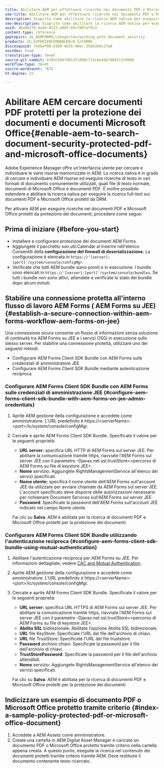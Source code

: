 ```yaml
---
title: Abilitare AEM per effettuare ricerche nei documenti PDF e Microsoft Office protetti per la protezione dei documenti
seo-title: Abilitare AEM per effettuare ricerche nei documenti PDF e Microsoft Office protetti per la protezione dei documenti
description: Scoprite come abilitare la ricerca AEM nativa per eseguire la ricerca full-text sui documenti PDF protetti da DRM.
seo-description: Scoprite come abilitare la ricerca AEM nativa per eseguire la ricerca full-text sui documenti PDF protetti da DRM.
uuid: dba882f8-bad4-4122-a0df-03cf087afb23
content-type: reference
geptopics: SG_AEMFORMS/categories/working_with_document_security
products: SG_EXPERIENCEMANAGER/6.5/FORMS
discoiquuid: 7eebef08-83b9-4b56-90ec-35ab3b0c27e8
noindex: true
translation-type: tm+mt
source-git-commit: b703c59d7d913fc890c713c6e49e7d89211fd998
workflow-type: tm+mt
source-wordcount: '671'
ht-degree: 1%

---
```



# Abilitare AEM cercare documenti PDF protetti per la protezione dei documenti e documenti Microsoft Office{#enable-aem-to-search-document-security-protected-pdf-and-microsoft-office-documents}

Adobe Experience Manager offre un’interfaccia utente per cercare e individuare le varie risorse memorizzate in AEM. La ricerca nativa è in grado di cercare e individuare AEM risorse ed eseguire ricerche di testo in vari formati di documento comunemente utilizzati, quali file di testo normale, documenti di Microsoft Office e documenti PDF. È inoltre possibile estendere e abilitare la ricerca nativa per eseguire la ricerca full-text sui documenti PDF e Microsoft Office protetti da DRM.

Per attivare AEM per eseguire ricerche nei documenti PDF e Microsoft Office protetti da protezione dei documenti, procedere come segue:

## Prima di iniziare {#before-you-start}

* Installare e configurare  protezione dei documenti AEM Forms.
* Aggiungete il pacchetto sun.util.Calendar al inserire nell&#39;elenco Consentiti  della **configurazione del firewall di deserializzazione.** La configurazione è elencata in  `https://'[server]:[port]'/system/console/configMgr`.
* Verificate che tutti AEM bundle siano pronti e in esecuzione. I bundle sono elencati in `https://'[server]:[port]'/system/console/bundles`. Se tutti i bundle non sono attivi, attendete e verificate lo stato dei bundle dopo alcuni minuti.

## Stabilire una connessione protetta all&#39;interno  flusso di lavoro AEM Forms ( AEM Forms su JEE) {#establish-a-secure-connection-within-aem-forms-workflow-aem-forms-on-jee}

Una connessione sicura consente un flusso di informazioni senza soluzione di continuità tra  AEM Forms su JEE e i servizi OSGi in esecuzione sullo stesso server. Per stabilire una connessione protetta, utilizzare uno dei seguenti metodi:

* Configurare  AEM Forms Client SDK Bundle con  AEM Forms sulle credenziali di amministratore JEE
* Configurare  AEM Forms Client SDK Bundle mediante autenticazione reciproca

### Configurare  AEM Forms Client SDK Bundle con  AEM Forms sulle credenziali di amministrazione JEE {#configure-aem-forms-client-sdk-bundle-with-aem-forms-on-jee-admin-credentials}

1. Aprite AEM gestione della configurazione e accedete come amministratore. L’URL predefinito è https://&lt;serverName>:&lt;port>/lc/system/console/configMgr.
1. Cercate e aprite  AEM Forms Client SDK Bundle. Specificate il valore per le seguenti proprietà:

   * **URL server:** specifica URL HTTP di  AEM Forms sul server JEE. Per abilitare la comunicazione tramite https, riavviate l&#39;AEM Forms  sul server JEE con il parametro -Djavax.net.ssl.trustStore=&lt;percorso di  AEM Forms su file di keystore JEE>.
   * **Nome** servizio: Aggiungete RightsManagementService all&#39;elenco dei servizi specificati.
   * **Nome utente:** specifica il nome utente dell&#39;AEM Forms  sull&#39;account JEE da utilizzare per avviare chiamate da  AEM Forms sul server JEE. L&#39;account specificato deve disporre delle autorizzazioni necessarie per richiamare Document Services sull&#39;AEM Forms  sul server JEE.
   * **Password**: Specificate la password dell&#39;AEM Forms  sull&#39;account JEE indicato nel campo Nome utente.

   Fai clic su **Salva**. AEM è abilitata per la ricerca di documenti PDF e Microsoft Office protetti per la protezione dei documenti.

### Configurare  AEM Forms Client SDK Bundle utilizzando l&#39;autenticazione reciproca {#configure-aem-forms-client-sdk-bundle-using-mutual-authentication}

1. Abilitare l&#39;autenticazione reciproca per  AEM Forms su JEE. Per informazioni dettagliate, vedere [CAC and Mutual Authentication](https://helpx.adobe.com/livecycle/kb/cac-mutual-authentication.html).
1. Aprite AEM gestione della configurazione e accedete come amministratore. L’URL predefinito è https://&lt;serverName>:&lt;port>/lc/system/console/configMgr.
1. Cercate e aprite  AEM Forms Client SDK Bundle. Specificate il valore per le seguenti proprietà:

   * **URL server:** specifica URL HTTPS di  AEM Forms sul server JEE. Per abilitare la comunicazione tramite https, riavviate l&#39;AEM Forms  sul server JEE con il parametro -Djavax.net.ssl.trustStore=&lt;percorso di  AEM Forms su file di keystore JEE>.
   * **Abilita SSL** bidirezionale: Abilitate l’opzione Abilita SSL bidirezionale.
   * **URL** file KeyStore: Specificate l&#39;URL del file dell&#39;archivio di chiavi.
   * **URL** file TrustStore: Specificate l&#39;URL del file truststore.
   * **Password** archivio chiavi: Specificate la password per il file dell&#39;archivio di chiavi.
   * **TrustStorePassword**: Specificate la password per il file dell&#39;archivio attendibili.
   * **Nome** servizio: Aggiungete RightsManagementService all&#39;elenco dei servizi specificati.

   Fai clic su **Salva**. AEM è abilitata per la ricerca di documenti PDF e Microsoft Office protetti per la protezione dei documenti

## Indicizzare un esempio di documento PDF o Microsoft Office protetto tramite criterio {#index-a-sample-policy-protected-pdf-or-microsoft-office-document}

1. Accedete a  AEM Assets come amministratore.
1. Create una cartella in AEM Digital Asset Manager e caricate un documento PDF o Microsoft Office protetto tramite criterio nella cartella appena creata. A questo punto, eseguite la ricerca nel contenuto dei documenti protetti tramite criterio tramite AEM. Deve restituire il documento contenente testo ricercato.

